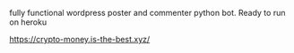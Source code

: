 fully functional wordpress poster and commenter python bot. Ready to run on heroku

https://crypto-money.is-the-best.xyz/


